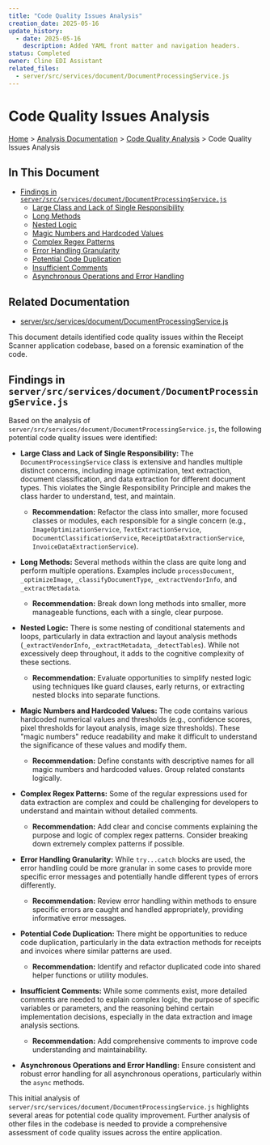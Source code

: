 ```yaml
---
title: "Code Quality Issues Analysis"
creation_date: 2025-05-16
update_history:
  - date: 2025-05-16
    description: Added YAML front matter and navigation headers.
status: Completed
owner: Cline EDI Assistant
related_files:
  - server/src/services/document/DocumentProcessingService.js
---
```


# Code Quality Issues Analysis

[Home](/docs) > [Analysis Documentation](/docs/analysis) > [Code Quality Analysis](/docs/analysis/code-quality) > Code Quality Issues Analysis

## In This Document
- [Findings in `server/src/services/document/DocumentProcessingService.js`](#findings-in-serversrcservicesdocumentdocumentprocessingservicejs)
  - [Large Class and Lack of Single Responsibility](#large-class-and-lack-of-single-responsibility)
  - [Long Methods](#long-methods)
  - [Nested Logic](#nested-logic)
  - [Magic Numbers and Hardcoded Values](#magic-numbers-and-hardcoded-values)
  - [Complex Regex Patterns](#complex-regex-patterns)
  - [Error Handling Granularity](#error-handling-granularity)
  - [Potential Code Duplication](#potential-code-duplication)
  - [Insufficient Comments](#insufficient-comments)
  - [Asynchronous Operations and Error Handling](#asynchronous-operations-and-error-handling)

## Related Documentation
- [server/src/services/document/DocumentProcessingService.js](server/src/services/document/DocumentProcessingService.js)

This document details identified code quality issues within the Receipt Scanner application codebase, based on a forensic examination of the code.

## Findings in `server/src/services/document/DocumentProcessingService.js`

Based on the analysis of `server/src/services/document/DocumentProcessingService.js`, the following potential code quality issues were identified:

*   **Large Class and Lack of Single Responsibility:** The `DocumentProcessingService` class is extensive and handles multiple distinct concerns, including image optimization, text extraction, document classification, and data extraction for different document types. This violates the Single Responsibility Principle and makes the class harder to understand, test, and maintain.
    *   **Recommendation:** Refactor the class into smaller, more focused classes or modules, each responsible for a single concern (e.g., `ImageOptimizationService`, `TextExtractionService`, `DocumentClassificationService`, `ReceiptDataExtractionService`, `InvoiceDataExtractionService`).

*   **Long Methods:** Several methods within the class are quite long and perform multiple operations. Examples include `processDocument`, `_optimizeImage`, `_classifyDocumentType`, `_extractVendorInfo`, and `_extractMetadata`.
    *   **Recommendation:** Break down long methods into smaller, more manageable functions, each with a single, clear purpose.

*   **Nested Logic:** There is some nesting of conditional statements and loops, particularly in data extraction and layout analysis methods (`_extractVendorInfo`, `_extractMetadata`, `_detectTables`). While not excessively deep throughout, it adds to the cognitive complexity of these sections.
    *   **Recommendation:** Evaluate opportunities to simplify nested logic using techniques like guard clauses, early returns, or extracting nested blocks into separate functions.

*   **Magic Numbers and Hardcoded Values:** The code contains various hardcoded numerical values and thresholds (e.g., confidence scores, pixel thresholds for layout analysis, image size thresholds). These "magic numbers" reduce readability and make it difficult to understand the significance of these values and modify them.
    *   **Recommendation:** Define constants with descriptive names for all magic numbers and hardcoded values. Group related constants logically.

*   **Complex Regex Patterns:** Some of the regular expressions used for data extraction are complex and could be challenging for developers to understand and maintain without detailed comments.
    *   **Recommendation:** Add clear and concise comments explaining the purpose and logic of complex regex patterns. Consider breaking down extremely complex patterns if possible.

*   **Error Handling Granularity:** While `try...catch` blocks are used, the error handling could be more granular in some cases to provide more specific error messages and potentially handle different types of errors differently.
    *   **Recommendation:** Review error handling within methods to ensure specific errors are caught and handled appropriately, providing informative error messages.

*   **Potential Code Duplication:** There might be opportunities to reduce code duplication, particularly in the data extraction methods for receipts and invoices where similar patterns are used.
    *   **Recommendation:** Identify and refactor duplicated code into shared helper functions or utility modules.

*   **Insufficient Comments:** While some comments exist, more detailed comments are needed to explain complex logic, the purpose of specific variables or parameters, and the reasoning behind certain implementation decisions, especially in the data extraction and image analysis sections.
    *   **Recommendation:** Add comprehensive comments to improve code understanding and maintainability.

*   **Asynchronous Operations and Error Handling:** Ensure consistent and robust error handling for all asynchronous operations, particularly within the `async` methods.

This initial analysis of `server/src/services/document/DocumentProcessingService.js` highlights several areas for potential code quality improvement. Further analysis of other files in the codebase is needed to provide a comprehensive assessment of code quality issues across the entire application.
